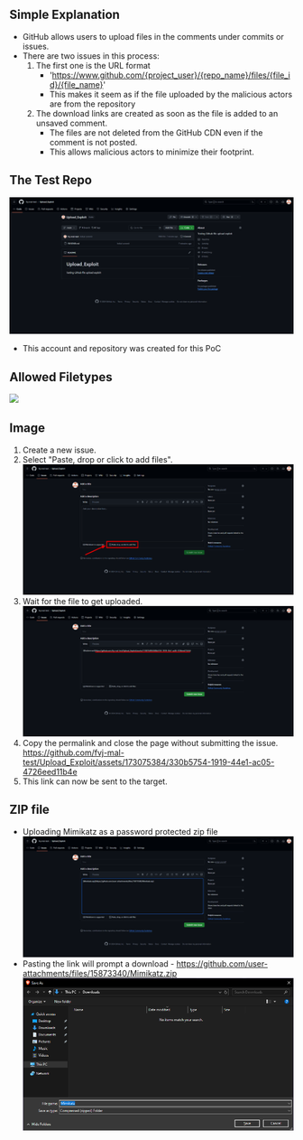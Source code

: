 ## Simple Explanation
- GitHub allows users to upload files in the comments under commits or issues.
- There are two issues in this process:
	1. The first one is the URL format
		- 'https://www.github.com/{project_user}/{repo_name}/files/{file_id}/{file_name}'
		- This makes it seem as if the file uploaded by the malicious actors are from the repository
	2. The download links are created as soon as the file is added to an unsaved comment. 
		- The files are not deleted from the GitHub CDN even if the comment is not posted.
		- This allows malicious actors to minimize their footprint.


## The Test Repo
![](Attachments/Pasted%20image%2020240617202523.png)
- This account and repository was created for this PoC


## Allowed Filetypes
![](Pasted%20image%2020240702022002.png)

## Image
1. Create a new issue.
2. Select "Paste, drop or click to add files".![](Attachments/Pasted%20image%2020240617203343.png)
3. Wait for the file to get uploaded.![](Attachments/Pasted%20image%2020240617203749.png)
4. Copy the permalink and close the page without submitting the issue.
	https://github.com/fvj-mal-test/Upload_Exploit/assets/173075384/330b5754-1919-44e1-ac05-4726eed11b4e
5. This link can now be sent to the target.

## ZIP file
- Uploading Mimikatz as a password protected zip file![](Attachments/Pasted%20image%2020240617205415.png)
- Pasting the link will prompt a download  - https://github.com/user-attachments/files/15873340/Mimikatz.zip ![](Attachments/Pasted%20image%2020240617205603.png)


